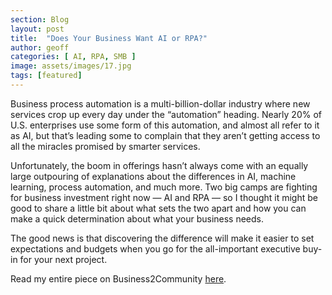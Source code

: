```yaml
---
section: Blog
layout: post
title:  "Does Your Business Want AI or RPA?"
author: geoff
categories: [ AI, RPA, SMB ]
image: assets/images/17.jpg
tags: [featured]
---
```

Business process automation is a multi-billion-dollar industry where new services crop up every day under the “automation” heading. Nearly 20% of U.S. enterprises use some form of this automation, and almost all refer to it as AI, but that’s leading some to complain that they aren’t getting access to all the miracles promised by smarter services.

Unfortunately, the boom in offerings hasn’t always come with an equally large outpouring of explanations about the differences in AI, machine learning, process automation, and much more. Two big camps are fighting for business investment right now — AI and RPA — so I thought it might be good to share a little bit about what sets the two apart and how you can make a quick determination about what your business needs.

The good news is that discovering the difference will make it easier to set expectations and budgets when you go for the all-important executive buy-in for your next project.

Read my entire piece on Business2Community [here](https://www.business2community.com/business-intelligence/business-want-ai-rpa-02045980).
